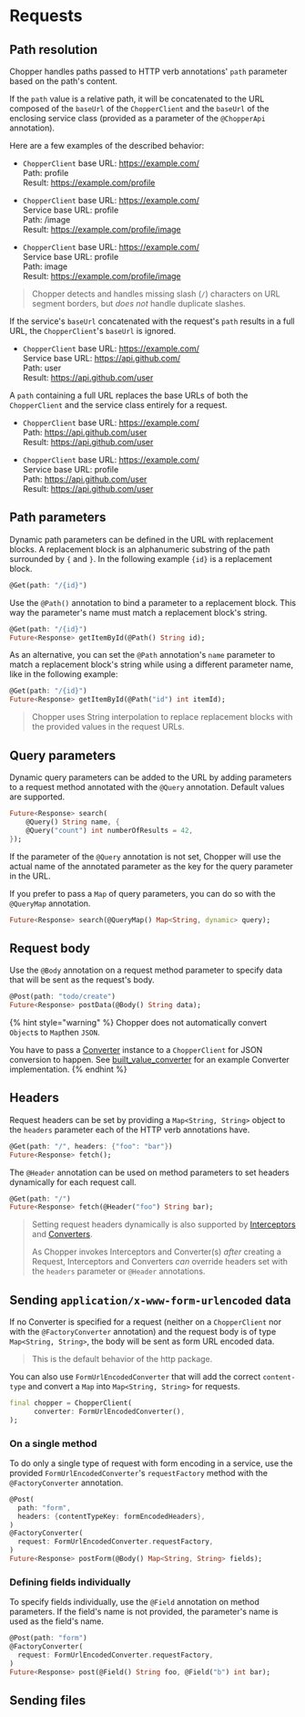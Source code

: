 # Requests

## Path resolution

Chopper handles paths passed to HTTP verb annotations' `path` parameter based on the path's content.

If the `path` value is a relative path, it will be concatenated to the URL composed of the `baseUrl` of the `ChopperClient` and the `baseUrl` of the enclosing service class (provided as a parameter of the `@ChopperApi` annotation).

Here are a few examples of the described behavior:

* `ChopperClient` base URL: https://example.com/  
    Path: profile  
    Result: https://example.com/profile

* `ChopperClient` base URL: https://example.com/  
  Service base URL: profile  
  Path: /image  
  Result: https://example.com/profile/image

* `ChopperClient` base URL: https://example.com/  
  Service base URL: profile  
  Path: image  
  Result: https://example.com/profile/image

> Chopper detects and handles missing slash (`/`) characters on URL segment borders, but *does not* handle duplicate slashes.

If the service's `baseUrl` concatenated with the request's `path` results in a full URL, the `ChopperClient`'s `baseUrl` is ignored.

* `ChopperClient` base URL: https://example.com/  
Service base URL: https://api.github.com/  
Path: user  
Result: https://api.github.com/user  

A `path` containing a full URL replaces the base URLs of both the `ChopperClient` and the service class entirely for a request.

* `ChopperClient` base URL: https://example.com/  
  Path: https://api.github.com/user  
  Result: https://api.github.com/user
  
* `ChopperClient` base URL: https://example.com/  
  Service base URL: profile  
  Path: https://api.github.com/user  
  Result: https://api.github.com/user

## Path parameters

Dynamic path parameters can be defined in the URL with replacement blocks. A replacement block is an alphanumeric substring of the path surrounded by `{` and `}`. In the following example `{id}` is a replacement block.

```dart
@Get(path: "/{id}")
```

Use the `@Path()` annotation to bind a parameter to a replacement block. This way the parameter's name must match a replacement block's string.

```dart
@Get(path: "/{id}")
Future<Response> getItemById(@Path() String id);
```

As an alternative, you can set the `@Path` annotation's `name` parameter to match a replacement block's string while using a different parameter name, like in the following example:

```dart
@Get(path: "/{id}")
Future<Response> getItemById(@Path("id") int itemId);
```

> Chopper uses String interpolation to replace replacement blocks with the provided values in the request URLs.

## Query parameters

Dynamic query parameters can be added to the URL by adding parameters to a request method annotated with the `@Query` annotation. Default values are supported.

```dart
Future<Response> search(
    @Query() String name, {
    @Query("count") int numberOfResults = 42,
});
```

If the parameter of the `@Query` annotation is not set, Chopper will use the actual name of the annotated parameter as the key for the query parameter in the URL.

If you prefer to pass a `Map` of query parameters, you can do so with the `@QueryMap` annotation.

```dart
Future<Response> search(@QueryMap() Map<String, dynamic> query);
```

## Request body

Use the `@Body` annotation on a request method parameter to specify data that will be sent as the request's body.

```dart
@Post(path: "todo/create")
Future<Response> postData(@Body() String data);
```

{% hint style="warning" %}
Chopper does not automatically convert `Object`s to `Map`then `JSON`.

You have to pass a [Converter](converters/converters.md) instance to a `ChopperClient` for JSON conversion to happen. See [built\_value\_converter](converters/built-value-converter.md#built-value) for an example Converter implementation.
{% endhint %}

## Headers

Request headers can be set by providing a `Map<String, String>` object to the `headers` parameter each of the HTTP verb annotations have.

```dart
@Get(path: "/", headers: {"foo": "bar"})
Future<Response> fetch();
```

The `@Header` annotation can be used on method parameters to set headers dynamically for each request call. 

```dart
@Get(path: "/")
Future<Response> fetch(@Header("foo") String bar);
```

> Setting request headers dynamically is also supported by [Interceptors](interceptors.md) and [Converters](converters/converters.md).
>
> As Chopper invokes Interceptors and Converter(s) *after* creating a Request, Interceptors and Converters *can* override headers set with the `headers` parameter or `@Header` annotations.

## Sending `application/x-www-form-urlencoded` data

If no Converter is specified for a request (neither on a `ChopperClient` nor with the `@FactoryConverter` annotation) and the request body is of type `Map<String, String>`, the body will be sent as form URL encoded data.

> This is the default behavior of the http package.

You can also use `FormUrlEncodedConverter` that will add the correct `content-type` and convert a `Map` into `Map<String, String>` for requests.

```dart
final chopper = ChopperClient(
      converter: FormUrlEncodedConverter(),
);
```

### On a single method

To do only a single type of request with form encoding in a service, use the provided `FormUrlEncodedConverter`'s `requestFactory` method with the `@FactoryConverter` annotation.

```dart
@Post(
  path: "form", 
  headers: {contentTypeKey: formEncodedHeaders},
)
@FactoryConverter(
  request: FormUrlEncodedConverter.requestFactory,
)
Future<Response> postForm(@Body() Map<String, String> fields);
```

### Defining fields individually

To specify fields individually, use the `@Field` annotation on method parameters. If the field's name is not provided, the parameter's name is used as the field's name.

```dart
@Post(path: "form")
@FactoryConverter(
  request: FormUrlEncodedConverter.requestFactory,
)
Future<Response> post(@Field() String foo, @Field("b") int bar);
```

## Sending files

